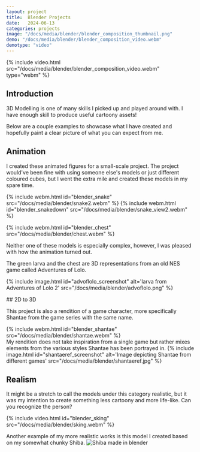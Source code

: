 ```yaml
---
layout: project
title:  Blender Projects
date:   2024-06-13
categories: projects
image: "/docs/media/blender/blender_composition_thumbnail.png"
demo: "/docs/media/blender/blender_composition_video.webm"
demotype: "video"
---
```




{% include video.html src="/docs/media/blender/blender_composition_video.webm" type="webm" %}


## Introduction
3D Modelling is one of many skills I picked up and played around with. I have enough skill to produce useful cartoony assets!

Below are a couple examples to showcase what I have created and hopefully paint a clear picture of what you can expect from me. 

## Animation


I created these animated figures for a small-scale project.
The project would've been fine with using someone else's models or just different coloured cubes, but I went the extra mile and created these models in my spare time.

{% include webm.html id="blender_snake" src="/docs/media/blender/snake2.webm" %}
{% include webm.html id="blender_snakedown" src="/docs/media/blender/snake_view2.webm" %}

{% include webm.html id="blender_chest" src="/docs/media/blender/chest.webm" %}

Neither one of these models is especially complex, however, I was pleased with how the animation turned out.
<div id="screenshottext" markdown="1">

The green larva and the chest are 3D representations from an old NES game called Adventures of Lolo. 

{% include image.html id="advoflolo_screenshot" alt='larva from Adventures of Lolo 2' src="/docs/media/blender/advoflolo.png" %}
</div>
## 2D to 3D 

This project is also a rendition of a game character, more specifically Shantae from the game series with the same name. 
<div id="screenshottext" markdown="1">
{% include webm.html id="blender_shantae" src="/docs/media/blender/shantae.webm" %}

<div id="screenshottext_sub" markdown="1">
My rendition does not take inspiration from a single game but rather mixes elements from the various styles Shantae has been portrayed in.
{% include image.html id="shantaeref_screenshot" alt='Image depicting Shantae from different games' src="/docs/media/blender/shantaeref.jpg" %}
</div>
</div>


## Realism 
It might be a stretch to call the models under this category realistic, but it was my intention to create something less cartoony and more life-like. Can you recognize the person? 

{% include video.html id="blender_sking" src="/docs/media/blender/sking.webm" %}

Another example of my more realistic works is this model I created based on my somewhat chunky Shiba. 
![Shiba made in blender]({{site.baseurl}}/docs/media/blender/Doggo_v6.png)




